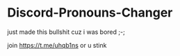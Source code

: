 # Discord-Pronouns-Changer

just made this bullshit cuz i was bored ;-;



join https://t.me/uhqb1ns or u stink
